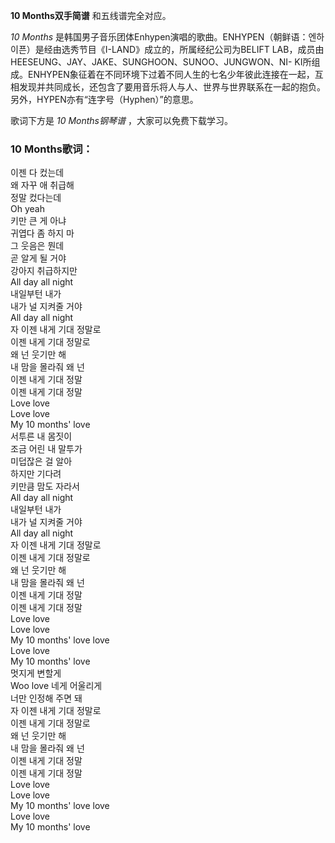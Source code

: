 

**10 Months双手简谱** 和五线谱完全对应。

_10 Months_
是韩国男子音乐团体Enhypen演唱的歌曲。ENHYPEN（朝鲜语：엔하이픈）是经由选秀节目《I-LAND》成立的，所属经纪公司为BELIFT
LAB，成员由HEESEUNG、JAY、JAKE、SUNGHOON、SUNOO、JUNGWON、NI-
KI所组成。ENHYPEN象征着在不同环境下过着不同人生的七名少年彼此连接在一起，互相发现并共同成长，还包含了要用音乐将人与人、世界与世界联系在一起的抱负。另外，HYPEN亦有“连字号（Hyphen）”的意思。

歌词下方是 _10 Months钢琴谱_ ，大家可以免费下载学习。

### 10 Months歌词：

이젠 다 컸는데  
왜 자꾸 애 취급해  
정말 컸다는데  
Oh yeah  
키만 큰 게 아냐  
귀엽다 좀 하지 마  
그 웃음은 뭔데  
곧 알게 될 거야  
강아지 취급하지만  
All day all night  
내일부턴 내가  
내가 널 지켜줄 거야  
All day all night  
자 이젠 내게 기대 정말로  
이젠 내게 기대 정말로  
왜 넌 웃기만 해  
내 맘을 몰라줘 왜 넌  
이젠 내게 기대 정말  
이젠 내게 기대 정말  
Love love  
Love love  
My 10 months' love  
서투른 내 몸짓이  
조금 어린 내 말투가  
미덥잖은 걸 알아  
하지만 기다려  
키만큼 맘도 자라서  
All day all night  
내일부턴 내가  
내가 널 지켜줄 거야  
All day all night  
자 이젠 내게 기대 정말로  
이젠 내게 기대 정말로  
왜 넌 웃기만 해  
내 맘을 몰라줘 왜 넌  
이젠 내게 기대 정말  
이젠 내게 기대 정말  
Love love  
Love love  
My 10 months' love love  
Love love  
My 10 months' love  
멋지게 변할게  
Woo love 네게 어울리게  
너만 인정해 주면 돼  
자 이젠 내게 기대 정말로  
이젠 내게 기대 정말로  
왜 넌 웃기만 해  
내 맘을 몰라줘 왜 넌  
이젠 내게 기대 정말  
이젠 내게 기대 정말  
Love love  
Love love  
My 10 months' love love  
Love love  
My 10 months' love

